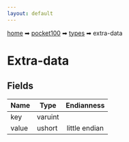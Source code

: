 ```yaml
---
layout: default
---
```


[home](/) ➡ [pocket100](/protocol/pocket100) ➡ [types](/protocol/pocket100/types) ➡ extra-data

# Extra-data

## Fields

Name | Type | Endianness
---|---|:---:
key | varuint | 
value | ushort | little endian

